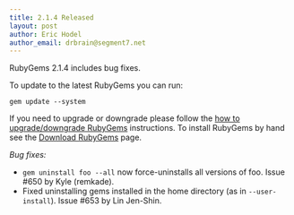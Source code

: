 ```yaml
---
title: 2.1.4 Released
layout: post
author: Eric Hodel
author_email: drbrain@segment7.net
---
```


RubyGems 2.1.4 includes bug fixes.

To update to the latest RubyGems you can run:

    gem update --system

If you need to upgrade or downgrade please follow the [how to upgrade/downgrade
RubyGems][upgrading] instructions.  To install RubyGems by hand see the
[Download RubyGems][download] page.

_Bug fixes:_

* `gem uninstall foo --all` now force-uninstalls all versions of foo.  Issue #650 by Kyle (remkade).
* Fixed uninstalling gems installed in the home directory (as in `--user-install`).  Issue #653 by Lin Jen-Shin.


[download]: https://rubygems.org/pages/download
[upgrading]: http://rubygems.rubyforge.org/rubygems-update/UPGRADING_rdoc.html

